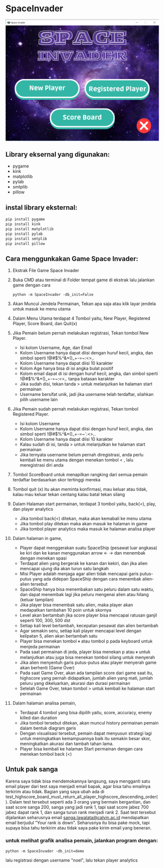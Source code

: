 # SpaceInvader
![alt text](https://github.com/noelmandak/SpaceInvader/blob/master/resource/screenshoot/1%20main%20menu.png?raw=true)


## Library eksernal yang digunakan:
* pygame
* kink
* matplotlib
* pylab
* smtplib
* pillow

## instal library eksternal:
```
pip install pygame
pip install kink
pip install matplotlib
pip install pylab
pip install smtplib
pip install pillow
```

## Cara menggunkakan Game Space Invader:
1. Ekstrak File Game Space Invader
2. Buka CMD atau terminal di Folder tempat game di ekstrak lalu jalankan game dengan cara 

    ```
    python -m SpaceInvader -db_init=False
    ```
  
5. Akan Muncul Jendela Permainan, Tekan apa saja atau klik layar jendela untuk masuk ke menu utama
6. Dalam Menu Utama terdapat 4 Tombol yaitu, New Player, Registered Player, Score Board, dan Quit(x)
7. Jika Pemain belum pernah melakukan registrasi, Tekan tombol New Player.

    * Isi kolom Username, Age, dan Email
    * Kolom Username hanya dapat diisi dengan huruf kecil, angka, dan simbol sperti !@#$%^&*()_+-=~:<>,.
    * Kolom Username hanya dapat diisi 10 karakter
    * Kolom Age hanya bisa di isi angka bulat positif
    * Kolom email dapat di isi dengan huruf kecil, angka, dan simbol sperti !@#$%^&*()_+-=~:<>,. tanpa batasan karakter
    * Jika sudah disi, tekan tanda > untuk melanjutkan ke halaman start permainan
    * Username bersifat unik, jadi jika username telah terdaftar, silahkan pilih username lain
  
6. Jika Pemain sudah pernah melakukan registrasi, Tekan tombol Registered Player.
    * Isi kolom Username
    * Kolom Username hanya dapat diisi dengan huruf kecil, angka, dan simbol sperti !@#$%^&*()_+-=~`:<>,.
    * Kolom Username hanya dapat diisi 10 karakter
    * Kalau sudah di isi, tanda > untuk melanjutkan ke halaman start permainan
    * Jika ternyata username belum pernah diregistrasi, anda perlu kembali ke menu utama dengan menekan tombol < , lalu meregistrasi diri anda
7. Tombol ScoreBoard untuk menapilkan rangking dari semua pemain terdaftar berdasarkan skor tertinggi mereka
8. Tombol quit (x) itu akan meminta konfirmasi, mau keluar atau tidak, kalau mau keluar tekan centang kalau batal tekan silang
9. Dalam Halaman start permainan, terdapat 3 tombol yaitu, back(<), play, dan player analytics
    * Jika tombol back(<) ditekan, maka akan kemabali ke menu utama
    * Jika tombol play ditekan maka akan masuk ke halaman in game
    * Jika tombol player analytics maka masuk ke halaman analisa player
10. Dalam halaman in game, 
    * Player dapat menggerakan suatu SpaceShip (pesawat luar angkasa) ke kiri dan ke kanan menggunakan arrow ← → dan menembak dengan menekan spasi
    * Terdapat alien yang bergerak ke kanan dan kekiri, dan jika alien mencapai ujung dia akan turun satu langkah
    * Misi Player adalah menjaga agar alien tidak mencapai garis putus-putus yang ada didepan SpaceShip dengan cara menembak alien-alien tersebut
    * SpaceShip hanya bisa menembakan satu peluru dalam satu waktu, dan dapat menembak lagi jika peluru mengenai alien atau hilang (keluar tampilan)
    * Jika player bisa menembak satu alien, maka player akan medapatkan tambahan 10 poin untuk skornya
    * Level akan bertambah jika score player bisa mencapai ratusan ganjil seperti 100, 300, 500 dst
    * Setiap kali level bertambah, kecepatan pesawat dan alien bertambah
    * Agar semakin seru, setiap kali player mencapai level dengan kelipatan 5, alien akan bertambah satu
    * Player bisa menekan tombol ⏸ atau tombol p pada keyboard untuk menjeda permainan
    * Pada saat permainan di jeda, player bisa menekan p atau ⏸ untuk melanjutkan atau juga bisa menekan tombol silang untuk menyerah
    * Jika alien menyentuh garis putus-putus atau player menyerah game akan berhenti (Game Over)
    * Pada saat Game Over, akan ada tampilan score dari game saat itu, highscore yang pernah didapatkan, jumlah alien yang mati, jumlah peluru yang dikeluarkan, akurasi dan durasi permainan
    * Setelah Game Over, tekan tombol > untuk kembali ke halaman start permainan
11. Dalam halaman analisa pemain,
    * Terdapat 4 tombol yang bisa dipilih yaitu, score, accuracy, enemy killed dan duration
    * Jika tombol tersebut ditekan, akan muncul history permainan pemain dalam bentuk diagram garis
    * Dengan visualisasi tersebut, pemain dapat menyusun strategi lagi untuk meningkatkan kemampuannya baik itu semakin besar skor, meningkatkan akurasi dan tambah tahan lama.
    * Player bisa kembali ke halaman Start permainan dengan cara menekan tombol back (<)

## Untuk pak sanga
Karena saya tidak bisa mendemokannya langsung, saya mengganti satu email player dari test saya menjadi email bapak, agar bisa tahu emailnya terkirim atau tidak.
Bagian yang saya ubah ada di test_highscore_board_must_return_all_player_highscore_descending_order(). Dalam test tersebut seperti ada 3 orang yang bermain bergantian, dan saat score sanga 200, sanga yang jadi rank 1, tapi saat score jabez 700 jabez dapat rank 1, dan sanga turun rank menjadi rank 2.
Saat test tersebut dijalankan seharusnya email sanga.lawalata@calvin.ac.id mendapatkan email berjudul "Your rank is down". 
Seharusnya itu bisa pake mock, tapi supaya bisa tahu terkirim atau tidak saya pake kirim email yang beneran.


### untuk melihat grafik analisa pemain, jalankan program dengan:
```
python -m SpaceInvader -db_init=demo
```
lalu registrasi dengan username "noel", lalu tekan player analytics
